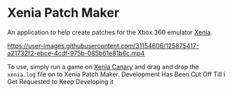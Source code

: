 # Xenia Patch Maker

An application to help create patches for the Xbox 360 emulator [Xenia](https://xenia.jp/).

https://user-images.githubusercontent.com/31154606/125875417-a21732f2-ebce-4cdf-975b-085b61e81b6c.mp4

To use, simply run a game on [Xenia Canary](https://github.com/xenia-canary/xenia-canary/releases/latest) and drag and drop the `xenia.log` file on to Xenia Patch Maker.
Development Has Been Cut Off Till i Get Requested to Keep Developing it
